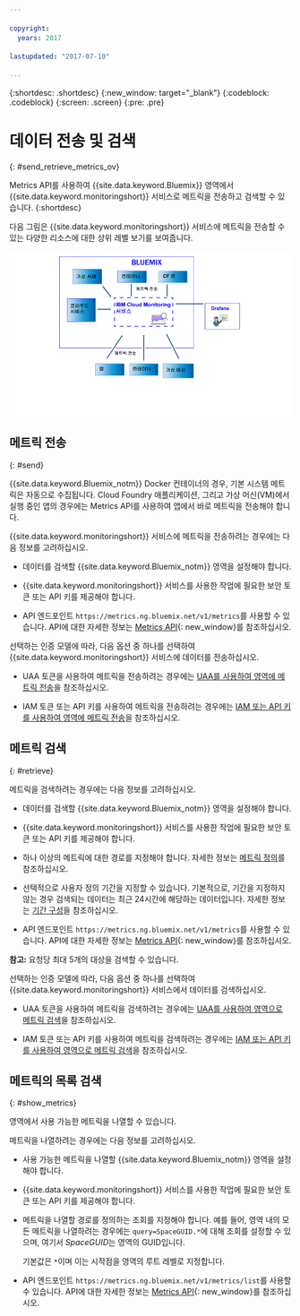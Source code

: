 ```yaml
---

copyright:
  years: 2017

lastupdated: "2017-07-10"

---
```



{:shortdesc: .shortdesc}
{:new_window: target="_blank"}
{:codeblock: .codeblock}
{:screen: .screen}
{:pre: .pre}


# 데이터 전송 및 검색
{: #send_retrieve_metrics_ov}

Metrics API를 사용하여 {{site.data.keyword.Bluemix}} 영역에서 {{site.data.keyword.monitoringshort}} 서비스로 메트릭을 전송하고 검색할 수 있습니다.
{:shortdesc}

다음 그림은 {{site.data.keyword.monitoringshort}} 서비스에 메트릭을 전송할 수 있는 다양한 리소스에 대한 상위 레벨 보기를 보여줍니다. 

![{{site.data.keyword.monitoringlong}} 서비스에 메트릭을 전송할 수 있는 리소스에 대한 상위 레벨 보기](images/monitoring_ov_f1.gif)

## 메트릭 전송
{: #send}

{{site.data.keyword.Bluemix_notm}} Docker 컨테이너의 경우, 기본 시스템 메트릭은 자동으로 수집됩니다. Cloud Foundry 애플리케이션, 그리고 가상 머신(VM)에서 실행 중인 앱의 경우에는 Metrics API를 사용하여 앱에서 바로 메트릭을 전송해야 합니다.  

{{site.data.keyword.monitoringshort}} 서비스에 메트릭을 전송하려는 경우에는 다음 정보를 고려하십시오.  

* 데이터를 검색할 {{site.data.keyword.Bluemix_notm}} 영역을 설정해야 합니다. 

* {{site.data.keyword.monitoringshort}} 서비스를 사용한 작업에 필요한 보안 토큰 또는 API 키를 제공해야 합니다.  

* API 엔드포인트 `https://metrics.ng.bluemix.net/v1/metrics`를 사용할 수 있습니다. API에 대한 자세한 정보는 [Metrics API](https://console.bluemix.net/apidocs/927-ibm-cloud-monitoring-rest-api?&language=node#introduction){: new_window}를 참조하십시오. 

선택하는 인증 모델에 따라, 다음 옵션 중 하나를 선택하여 {{site.data.keyword.monitoringshort}} 서비스에 데이터를 전송하십시오. 
 
* UAA 토큰을 사용하여 메트릭을 전송하려는 경우에는 [UAA를 사용하여 영역에 메트릭 전송](/docs/services/cloud-monitoring/send-metrics/send_data_api.html#uaa)을 참조하십시오. 

* IAM 토큰 또는 API 키를 사용하여 메트릭을 전송하려는 경우에는 [IAM 또는 API 키를 사용하여 영역에 메트릭 전송](/docs/services/cloud-monitoring/send-metrics/send_data_api.html#iam)을 참조하십시오. 



## 메트릭 검색
{: #retrieve}

메트릭을 검색하려는 경우에는 다음 정보를 고려하십시오.  

* 데이터를 검색할 {{site.data.keyword.Bluemix_notm}} 영역을 설정해야 합니다. 

* {{site.data.keyword.monitoringshort}} 서비스를 사용한 작업에 필요한 보안 토큰 또는 API 키를 제공해야 합니다.  

* 하나 이상의 메트릭에 대한 경로를 지정해야 합니다. 자세한 정보는 [메트릭 정의](/docs/services/cloud-monitoring/retrieve-metrics/retrieve_data_api.html#metrics)를 참조하십시오. 

* 선택적으로 사용자 정의 기간을 지정할 수 있습니다. 기본적으로, 기간을 지정하지 않는 경우 검색되는 데이터는 최근 24시간에 해당하는 데이터입니다. 자세한 정보는 [기간 구성](/docs/services/cloud-monitoring/retrieve-metrics/retrieve_data_api.html#time)을 참조하십시오. 

* API 엔드포인트 `https://metrics.ng.bluemix.net/v1/metrics`를 사용할 수 있습니다. API에 대한 자세한 정보는 [Metrics API](https://console.bluemix.net/apidocs/927-ibm-cloud-monitoring-rest-api?&language=node#introduction){: new_window}를 참조하십시오. 

**참고:** 요청당 최대 5개의 대상을 검색할 수 있습니다. 

선택하는 인증 모델에 따라, 다음 옵션 중 하나를 선택하여 {{site.data.keyword.monitoringshort}} 서비스에서 데이터를 검색하십시오. 
 
* UAA 토큰을 사용하여 메트릭을 검색하려는 경우에는 [UAA를 사용하여 영역으로 메트릭 검색](/docs/services/cloud-monitoring/retrieve-metrics/retrieve_data_api.html#uaa)을 참조하십시오. 

* IAM 토큰 또는 API 키를 사용하여 메트릭을 검색하려는 경우에는 [IAM 또는 API 키를 사용하여 영역으로 메트릭 검색](/docs/services/cloud-monitoring/retrieve-metrics/retrieve_data_api.html#iam)을 참조하십시오. 



## 메트릭의 목록 검색
{: #show_metrics}


영역에서 사용 가능한 메트릭을 나열할 수 있습니다. 

메트릭을 나열하려는 경우에는 다음 정보를 고려하십시오.  

* 사용 가능한 메트릭을 나열할 {{site.data.keyword.Bluemix_notm}} 영역을 설정해야 합니다. 

* {{site.data.keyword.monitoringshort}} 서비스를 사용한 작업에 필요한 보안 토큰 또는 API 키를 제공해야 합니다.  

* 메트릭을 나열할 경로를 정의하는 조회를 지정해야 합니다. 예를 들어, 영역 내의 모든 메트릭을 나열하려는 경우에는 `query=SpaceGUID.*`에 대해 조회를 설정할 수 있으며, 여기서 *SpaceGUID*는 영역의 GUID입니다. 

    기본값은 `*`이며 이는 시작점을 영역의 루트 레벨로 지정합니다. 

* API 엔드포인트 `https://metrics.ng.bluemix.net/v1/metrics/list`를 사용할 수 있습니다. API에 대한 자세한 정보는 [Metrics API](https://console.bluemix.net/apidocs/927-ibm-cloud-monitoring-rest-api?&language=node#introduction){: new_window}를 참조하십시오. 









 
